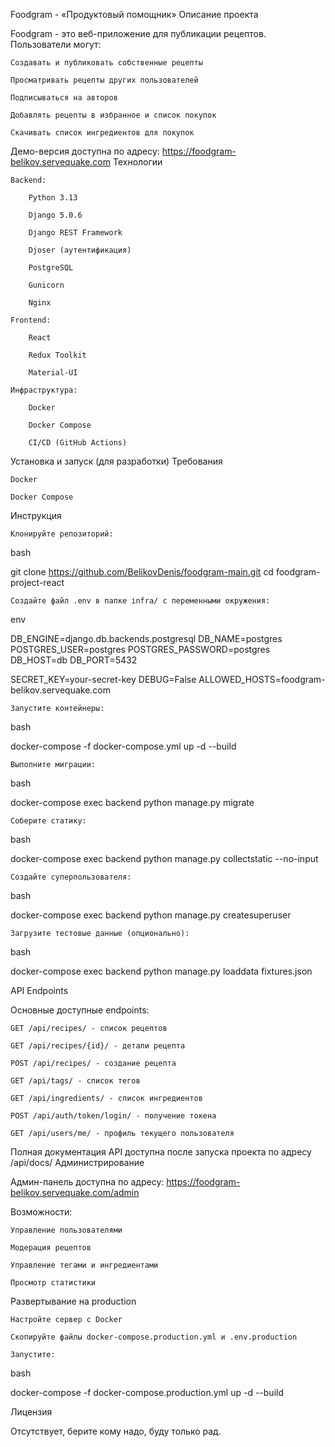 

Foodgram - «Продуктовый помощник»
Описание проекта

Foodgram - это веб-приложение для публикации рецептов. Пользователи могут:

    Создавать и публиковать собственные рецепты

    Просматривать рецепты других пользователей

    Подписываться на авторов

    Добавлять рецепты в избранное и список покупок

    Скачивать список ингредиентов для покупок

Демо-версия доступна по адресу: https://foodgram-belikov.servequake.com
Технологии

    Backend:

        Python 3.13

        Django 5.0.6

        Django REST Framework

        Djoser (аутентификация)

        PostgreSQL

        Gunicorn

        Nginx

    Frontend:

        React

        Redux Toolkit

        Material-UI

    Инфраструктура:

        Docker

        Docker Compose

        CI/CD (GitHub Actions)

Установка и запуск (для разработки)
Требования

    Docker

    Docker Compose

Инструкция

    Клонируйте репозиторий:

bash

git clone https://github.com/BelikovDenis/foodgram-main.git
cd foodgram-project-react

    Создайте файл .env в папке infra/ с переменными окружения:

env

DB_ENGINE=django.db.backends.postgresql
DB_NAME=postgres
POSTGRES_USER=postgres
POSTGRES_PASSWORD=postgres
DB_HOST=db
DB_PORT=5432

SECRET_KEY=your-secret-key
DEBUG=False
ALLOWED_HOSTS=foodgram-belikov.servequake.com

    Запустите контейнеры:

bash

docker-compose -f docker-compose.yml up -d --build

    Выполните миграции:

bash

docker-compose exec backend python manage.py migrate

    Соберите статику:

bash

docker-compose exec backend python manage.py collectstatic --no-input

    Создайте суперпользователя:

bash

docker-compose exec backend python manage.py createsuperuser

    Загрузите тестовые данные (опционально):

bash

docker-compose exec backend python manage.py loaddata fixtures.json

API Endpoints

Основные доступные endpoints:

    GET /api/recipes/ - список рецептов

    GET /api/recipes/{id}/ - детали рецепта

    POST /api/recipes/ - создание рецепта

    GET /api/tags/ - список тегов

    GET /api/ingredients/ - список ингредиентов

    POST /api/auth/token/login/ - получение токена

    GET /api/users/me/ - профиль текущего пользователя

Полная документация API доступна после запуска проекта по адресу /api/docs/
Администрирование

Админ-панель доступна по адресу: https://foodgram-belikov.servequake.com/admin

Возможности:

    Управление пользователями

    Модерация рецептов

    Управление тегами и ингредиентами

    Просмотр статистики

Развертывание на production

    Настройте сервер с Docker

    Скопируйте файлы docker-compose.production.yml и .env.production

    Запустите:

bash

docker-compose -f docker-compose.production.yml up -d --build

Лицензия

Отсутствует, берите кому надо, буду только рад.